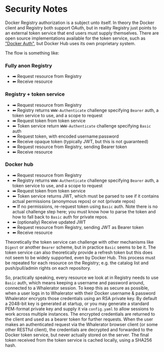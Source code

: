# Security Notes

Docker Registry authorization is a subject unto itself. In theory the Docker client and Registry both support OAuth, but in reality Registry just points to an external token service that end users must supply themselves. There are open source implementations available for the token service, such as ["Docker Auth"](https://github.com/cesanta/docker_auth), but Docker Hub uses its own proprietary system.

The flow is something like:

### Fully anon Registry

- ➡ Request resource from Registry
- ⬅ Receive resource

### Registry + token service

- ➡ Request resource from Registry
- ⬅ Registry returns `WWW-Authenticate` challenge specifying `Bearer` auth, a token service to use, and a scope to request
- ➡ Request token from token service
- ⬅ Token service return `WWW-Authenticate` challenge specifying `Basic` auth
- ➡ Request token, with encoded username:password
- ⬅ Receive opaque token (typically JWT, but this is not guaranteed)
- ➡ Request resource from Registry, sending Bearer token
- ⬅ Receive resource

### Docker hub

- ➡ Request resource from Registry
- ⬅ Registry returns `WWW-Authenticate` challenge specifying `Bearer` auth, a token service to use, and a scope to request
- ➡ Request token from token service
- ⬅ Token service returns JWT, which must be parsed to see if it contains actual permissions (anonymous repos) or not (private repos)
- ➡ If no permissions, re-request token using `Basic` auth. Note there is no actual challenge step here; you must know how to parse the token and how to fall back to `Basic` auth for private repos.
- ⬅ (optionally) Receive updated JWT
- ➡ Request resource from Registry, sending JWT as Bearer token
- ⬅ Receive resource

Theoretically the token service can challenge with other mechanisms like `Digest` or another `Bearer` scheme, but in practice `Basic` seems to be it. The token service can also theoretically provide a refresh token but this does not seem to be widely supported, even by Docker Hub. This process must be repeated for each resource on the Registry; e.g. the catalog list and push/pull/admin rights on each repository.

So, practically speaking, every resource we look at in Registry needs to use `Basic` auth, which means keeping a username and password around, connected to a Whalerator session. To keep this as secure as possible, when a user logs in to Whalerator with their Docker username & password Whalerator encrypts those credentials using an RSA private key. By default a 2048-bit key is generated at startup, or you may generate a standard PEM-format private key and supply it via `config.yaml` to allow sessions to work across multiple instances. The encrypted credentials are returned to the client and used as a bearer token for further requests. When the user makes an authenticated request via the Whalerator browser client (or some other RESTful client), the credentials are decrypted and forwarded to the Docker token service, but never actually stored on the server. The final token received from the token service is cached locally, using a SHA256 hash.

